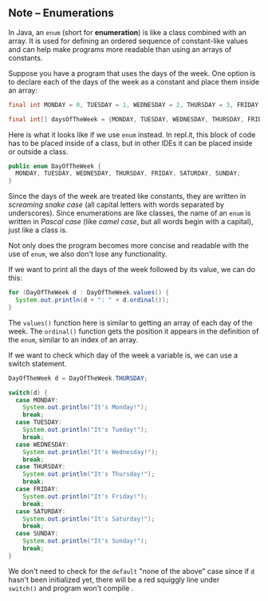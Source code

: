 ## Note – Enumerations

In Java, an `enum` (short for **enumeration**) is like a class combined with an array. It is used for defining an ordered sequence of constant-like values and can help make programs more readable than using an arrays of constants.

Suppose you have a program that uses the days of the week. One option is to declare each of the days of the week as a constant and place them inside an array:

```java
final int MONDAY = 0, TUESDAY = 1, WEDNESDAY = 2, THURSDAY = 3, FRIDAY = 4, SATURDAY = 5, SUNDAY = 6;

final int[] daysOfTheWeek = {MONDAY, TUESDAY, WEDNESDAY, THURSDAY, FRIDAY, SATURDAY, SUNDAY};
```

Here is what it looks like if we use `enum` instead. In repl.it, this block of code has to be placed inside of a class, but in other IDEs it can be placed inside or outside a class.

```java
public enum DayOfTheWeek {
  MONDAY, TUESDAY, WEDNESDAY, THURSDAY, FRIDAY, SATURDAY, SUNDAY;
}
```

Since the days of the week are treated like constants, they are written in *screaming snake case* (all capital letters with words separated by underscores). Since enumerations are like classes, the name of an `enum` is written in *Pascal case* (like *camel case*, but all words begin with a capital), just like a class is.

Not only does the program becomes more concise and readable with the use of `enum`, we also don't lose any functionality.

If we want to print all the days of the week followed by its value, we can do this:

```java
for (DayOfTheWeek d : DayOfTheWeek.values() {
  System.out.println(d + ": " + d.ordinal());
}
```
The `values()` function here is similar to getting an array of each day of the week. The `ordinal()` function gets the position it appears in the definition of the `enum`, similar to an index of an array.

If we want to check which day of the week a variable is, we can use a switch statement.

```java
DayOfTheWeek d = DayOfTheWeek.THURSDAY;

switch(d) {
  case MONDAY:
    System.out.println("It's Monday!");
    break;
  case TUESDAY:
    System.out.println("It's Tueday!");
    break;
  case WEDNESDAY:
    System.out.println("It's Wednesday!");
    break;
  case THURSDAY:
    System.out.println("It's Thursday!");
    break;
  case FRIDAY:
    System.out.println("It's Friday!");
    break;
  case SATURDAY:
    System.out.println("It's Saturday!");
    break;
  case SUNDAY:
    System.out.println("It's Sunday!");
    break;
}
```

We don't need to check for the `default` "none of the above" case since if `d` hasn't been initialized yet, there will be a red squiggly line under `switch()` and program won't compile .

